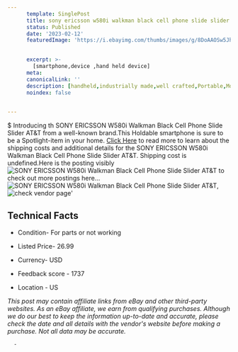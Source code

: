 ```yaml
---
      template: SinglePost
      title: sony ericsson w580i walkman black cell phone slide slider at t
      status: Published
      date: '2023-02-12'
      featuredImage: 'https://i.ebayimg.com/thumbs/images/g/8DoAAOSw5JhjH5bU/s-l225.jpg'
       

      excerpt: >-
        [smartphone,device ,hand held device]
      meta:
      canonicalLink: ''
      description: [handheld,industrially made,well crafted,Portable,Mobile,Compact,Convenient,Lightweight,Maneuverable,Man-portable,Miniature,Carriable,Hand-held,Light,Holdable,Transportable,Mobile device,Pocket-sized,On-the-go,Wireless,Cordless,Compact size,Convenient size, smartphone,device ,hand held device]
      noindex: false
      

---
```

$
      Introducing th SONY ERICSSON W580i Walkman Black Cell Phone Slide Slider AT&T from a well-known brand.This Holdable smartphone is sure to be a Spotlight-item in your home. [Click Here](https://www.ebay.com/itm/225160877889?hash=item346ca25741%3Ag%3A8DoAAOSw5JhjH5bU&mkevt=1&mkcid=1&mkrid=711-53200-19255-0&campid=%253CePNCampaignId%253E&customid=%253CreferenceId%253E&toolid=10049) to read more to learn about the shipping costs and additional details for the SONY ERICSSON W580i Walkman Black Cell Phone Slide Slider AT&T. Shipping cost is undefined.Here is the posting visibly ![SONY ERICSSON W580i Walkman Black Cell Phone Slide Slider AT&T](https://i.ebayimg.com/thumbs/images/g/8DoAAOSw5JhjH5bU/s-l225.jpg) to check out more postings here... ![SONY ERICSSON W580i Walkman Black Cell Phone Slide Slider AT&T](https://i.ebayimg.com/images/g/8DoAAOSw5JhjH5bU/s-l1600.jpg), ![check vendor page](https://origin-galleryplus.ebayimg.com/ws/web/225160877889_2_0_1/225x225.jpg,https://origin-galleryplus.ebayimg.com/ws/web/225160877889_3_0_1/225x225.jpg,https://origin-galleryplus.ebayimg.com/ws/web/225160877889_4_0_1/225x225.jpg,https://origin-galleryplus.ebayimg.com/ws/web/225160877889_5_0_1/225x225.jpg)'

      

 ## Technical Facts 



     
      

 - Condition- For parts or not working 


      

 - Listed Price- 26.99 


      

 - Currency- USD 


      

 - Feedback score - 1737 


      

 - Location - US 


      
      

 *_This post may contain affiliate links from eBay and other third-party websites. As an eBay affiliate, we earn from qualifying purchases. Although we do our best to keep the information up-to-date and accurate, please check the date and all details with the vendor's website before making a purchase. Not all data may be accurate._*




      -
